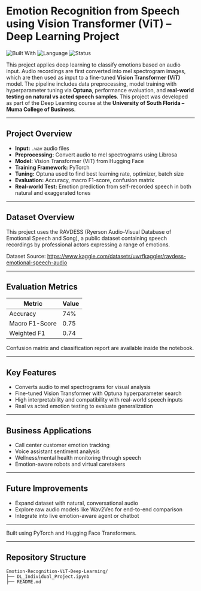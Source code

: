 # Emotion Recognition from Speech using Vision Transformer (ViT) – Deep Learning Project
![Built With](https://img.shields.io/badge/Built%20With-Python%20%7C%20PyTorch%20%7C%20Transformers%20%7C%20Deep%20Learning-blue)
![Language](https://img.shields.io/badge/Language-Python-orange)
![Status](https://img.shields.io/badge/Status-Completed-brightgreen)

This project applies deep learning to classify emotions based on audio input. Audio recordings are first converted into mel spectrogram images, which are then used as input to a fine-tuned **Vision Transformer (ViT)** model. The pipeline includes data preprocessing, model training with hyperparameter tuning via **Optuna**, performance evaluation, and **real-world testing on natural vs acted speech samples**. This project was developed as part of the Deep Learning course at the **University of South Florida – Muma College of Business**.

---

## Project Overview

- **Input:** `.wav` audio files
- **Preprocessing:** Convert audio to mel spectrograms using Librosa
- **Model:** Vision Transformer (ViT) from Hugging Face
- **Training Framework:** PyTorch
- **Tuning:** Optuna used to find best learning rate, optimizer, batch size
- **Evaluation:** Accuracy, macro F1-score, confusion matrix
- **Real-world Test:** Emotion prediction from self-recorded speech in both natural and exaggerated tones

---

## Dataset Overview
This project uses the RAVDESS (Ryerson Audio-Visual Database of Emotional Speech and Song), a public dataset containing speech recordings by professional actors expressing a range of emotions.

Dataset Source: https://www.kaggle.com/datasets/uwrfkaggler/ravdess-emotional-speech-audio

---

## Evaluation Metrics

| Metric        | Value |
|---------------|-------|
| Accuracy      | 74%   |
| Macro F1-Score| 0.75  |
| Weighted F1   | 0.74  |

Confusion matrix and classification report are available inside the notebook.

---

## Key Features

- Converts audio to mel spectrograms for visual analysis
- Fine-tuned Vision Transformer with Optuna hyperparameter search
- High interpretability and compatibility with real-world speech inputs
- Real vs acted emotion testing to evaluate generalization

---

## Business Applications

- Call center customer emotion tracking
- Voice assistant sentiment analysis
- Wellness/mental health monitoring through speech
- Emotion-aware robots and virtual caretakers

---

## Future Improvements

- Expand dataset with natural, conversational audio
- Explore raw audio models like Wav2Vec for end-to-end comparison
- Integrate into live emotion-aware agent or chatbot

---

Built using PyTorch and Hugging Face Transformers.

---

## Repository Structure

```
Emotion-Recognition-ViT-Deep-Learning/
├── DL_Individual_Project.ipynb
├── README.md
```
